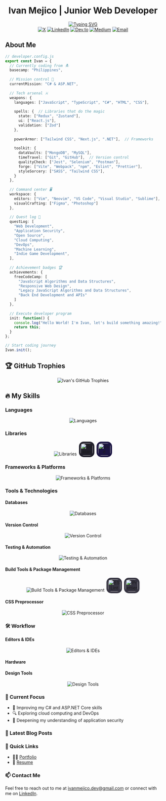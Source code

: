 <h1 align="center">Ivan Mejico | Junior Web Developer</h1>

<div align="center">
<a href="https://git.io/typing-svg"><img src="https://readme-typing-svg.herokuapp.com?font=Fira+Code&size=32&pause=1000&color=4015F7&background=4FFF4700&center=true&vCenter=true&random=true&width=900&lines=%E2%AB%B7%E2%9A%94%EF%B8%8F+%F0%9D%95%B5%F0%9D%96%9A%F0%9D%96%93%F0%9D%96%8E%F0%9D%96%94%F0%9D%96%97+%F0%9D%96%82%F0%9D%96%8A%F0%9D%96%87+%F0%9D%95%AF%F0%9D%96%8A%F0%9D%96%9B%F0%9D%96%8A%F0%9D%96%91%F0%9D%96%94%F0%9D%96%95%F0%9D%96%8A%F0%9D%96%97+%E2%9A%94%EF%B8%8F%E2%AB%B8;%E2%9A%94%EF%B8%8F+%F0%9D%95%B5%F0%9D%96%86%F0%9D%96%9B%F0%9D%96%86%F0%9D%95%BE%F0%9D%96%88%F0%9D%96%97%F0%9D%96%8E%F0%9D%96%95%F0%9D%96%99+%E2%9A%94%EF%B8%8F+%F0%9D%95%BD%F0%9D%96%8A%F0%9D%96%86%F0%9D%96%88%F0%9D%96%99+%E2%9A%94%EF%B8%8F+%F0%9D%95%BF%F0%9D%96%9E%F0%9D%96%95%F0%9D%96%8A%F0%9D%95%BE%F0%9D%96%88%F0%9D%96%97%F0%9D%96%8E%F0%9D%96%95%F0%9D%96%99+%E2%9A%94%EF%B8%8F+%F0%9D%95%AE%23+%E2%9A%94%EF%B8%8F" alt="Typing SVG" /></a>
</div>

<div align="center">
  <a href="https://twitter.com/ivanwritescode"><img src="https://img.shields.io/badge/X.com-000?style=for-the-badge&logo=x&logoColor=white" alt="X" /></a>
  <a href="https://linkedin.com/in/ivan-mejico"><img src="https://img.shields.io/badge/LinkedIn-0077B5?style=for-the-badge&logo=linkedin&logoColor=white" alt="LinkedIn" /></a>
  <a href="https://dev.to/ivanwritescode"><img src="https://img.shields.io/badge/dev.to-0A0A0A?style=for-the-badge&logo=devdotto&logoColor=white" alt="Dev.to" /></a>
  <a href="https://medium.com/@ivanmejico.dev"><img src="https://img.shields.io/badge/Medium-12100E?style=for-the-badge&logo=medium&logoColor=white" alt="Medium" /></a>
  <a href="mailto:ivanmejico.dev@gmail.com"><img src="https://img.shields.io/badge/Email-D14836?style=for-the-badge&logo=gmail&logoColor=white" alt="Email" /></a>
</div>

## About Me

```typescript
// developer.config.js
export const Ivan = {
  // Currently coding from 🏝️
  basecamp: "Philippines",
  
  // Mission control 🚀
  currentMission: "C# & ASP.NET",
  
  // Tech arsenal ⚔️
  weapons: {
    languages: ["JavaScript", "TypeScript", "C#", "HTML", "CSS"],
    
    spells: {  // Libraries that do the magic
      state: ["Redux", "Zustand"],
      ui: ["React.js"],
      validation: ["Zod"]
    },
    
    powerArmor: ["Tailwind CSS", "Next.js", ".NET"],  // Frameworks
    
    toolkit: {
      dataVaults: ["MongoDB", "MySQL"],
      timeTravel: ["Git", "GitHub"],  // Version control
      qualityCheck: ["Jest", "Selenium", "Postman"],
      forge: ["Vite", "Webpack", "npm", "Eslint", "Prettier"],
      styleSorcery: ["SASS", "Tailwind CSS"],
    }
  },
  
  // Command center 🖥️
  workspace: {
    editors: ["Vim", "Neovim", "VS Code", "Visual Studio", "Sublime"],
    visualCrafting: ["Figma", "Photoshop"]
  },
  
  // Quest log 📜
  questLog: [
    "Web Development",
    "Application Security",
    "Open Source",
    "Cloud Computing", 
    "DevOps",
    "Machine Learning",
    "Indie Game Development",
  ],
  
  // Achievement badges 🏆
  achievements: {
    freeCodeCamp: [
      "JavaScript Algorithms and Data Structures",
      "Responsive Web Design",
      "Legacy JavaScript Algorithms and Data Structures",
      "Back End Development and APIs"
    ]
  },
  
  // Execute developer program
  init: function() {
    console.log("Hello World! I'm Ivan, let's build something amazing!");
    return this;
  }
};

// Start coding journey
Ivan.init();
```

<!-- ## 📊 GitHub Stats

<div align="center">
  <picture>
    <source media="(prefers-color-scheme: dark)" srcset="https://github-readme-stats-sigma-five.vercel.app/api?username=ivanwritescode&show_icons=true&include_all_commits=true&count_private=true&theme=react&hide_border=true&bg_color=1F222E&title_color=F85D7F&icon_color=F8D866&rank_icon=github">
    <source media="(prefers-color-scheme: light)" srcset="https://github-readme-stats-sigma-five.vercel.app/api?username=ivanwritescode&show_icons=true&include_all_commits=true&count_private=true&theme=default&hide_border=true&rank_icon=github">
    <img width="49%" src="https://github-readme-stats-sigma-five.vercel.app/api?username=ivanwritescode&show_icons=true&include_all_commits=true&count_private=true&theme=react&hide_border=true&bg_color=1F222E&title_color=F85D7F&icon_color=F8D866&rank_icon=github" alt="Ivan's GitHub Stats">
  </picture>
  
  <a href="https://git.io/streak-stats">
    <picture>
      <source media="(prefers-color-scheme: dark)" srcset="https://github-readme-streak-stats.vercel.app/?user=ivanwritescode&theme=react&hide_border=true&background=1F222E&ring=F85D7F&fire=F8D866&currStreakLabel=F85D7F">
      <source media="(prefers-color-scheme: light)" srcset="https://github-readme-streak-stats.vercel.app/?user=ivanwritescode&theme=default&hide_border=true">
      <img width="49%" src="https://github-readme-streak-stats.vercel.app/?user=ivanwritescode&theme=react&hide_border=true&background=1F222E&ring=F85D7F&fire=F8D866&currStreakLabel=F85D7F" alt="Ivan's GitHub Streak Stats">
    </picture>
  </a>
</div>

<div align="center">
  <picture>
    <source media="(prefers-color-scheme: dark)" srcset="https://github-readme-stats-sigma-five.vercel.app/api/top-langs/?username=ivanwritescode&layout=compact&langs_count=8&theme=react&hide_border=true&bg_color=1F222E&title_color=F85D7F&icon_color=F8D866">
    <source media="(prefers-color-scheme: light)" srcset="https://github-readme-stats-sigma-five.vercel.app/api/top-langs/?username=ivanwritescode&layout=compact&langs_count=8&theme=default&hide_border=true">
    <img width="41%" src="https://github-readme-stats-sigma-five.vercel.app/api/top-langs/?username=ivanwritescode&layout=compact&langs_count=8&theme=react&hide_border=true&bg_color=1F222E&title_color=F85D7F&icon_color=F8D866" alt="Ivan's Top Languages">
  </picture>
  
  <picture>
    <source media="(prefers-color-scheme: dark)" srcset="https://github-profile-summary-cards.vercel.app/api/cards/profile-details?username=ivanwritescode&theme=nord_dark">
    <source media="(prefers-color-scheme: light)" srcset="https://github-profile-summary-cards.vercel.app/api/cards/profile-details?username=ivanwritescode&theme=nord_bright">
    <img width="57%" src="https://github-profile-summary-cards.vercel.app/api/cards/profile-details?username=ivanwritescode&theme=nord_dark" alt="Ivan's GitHub Activity Graph">
  </picture>
</div> -->

## 🏆 GitHub Trophies

<div align="center">
  <img src="https://github-profile-trophy.vercel.app/?username=ivanwritescode&theme=onedark&no-frame=true&no-bg=true&margin-w=8&column=4" alt="Ivan's GitHub Trophies" />
</div>

## 🔥 My Skills

### Languages

<div align="center" title="JavaScript, TypeScript, C#, HTML, and CSS">
  <img src="https://skillicons.dev/icons?i=js,ts,cs,html,css" alt="Languages" />
</div>

### Libraries

<div align="center" title="React, Redux, Zustand, and Zod">
  <img src="https://skillicons.dev/icons?i=react,redux" alt="Libraries" />
  <img src="https://user-images.githubusercontent.com/958486/218346783-72be5ae3-b953-4dd7-b239-788a882fdad6.svg" style="width: 40px; height: 40px; padding: 5px; background-color:rgb(33, 32, 43); border-radius: 30%; margin-left: 3px;" alt="Zustand" width="40" height="40"/>
  <img src="https://zod.dev/logo.svg" style="width: 40px; height: 40px; padding: 5px; background-color:rgb(27, 20, 66); border-radius: 30%; margin-left: 3px;" alt="Zod" width="40" height="40"/>
</div>

### Frameworks & Platforms

<div align="center" title="Bootstrap, Tailwind CSS, Next.js, and .NET" >
  <img src="https://skillicons.dev/icons?i=bootstrap,tailwind,nextjs,net" alt="Frameworks & Platforms"/>
</div>

### Tools & Technologies

#### Databases

<div align="center" title="MongoDB and MySQL" >
  <img src="https://skillicons.dev/icons?i=mongodb,mysql" alt="Databases" />
</div>

#### Version Control

<div align="center" title="Git and GitHub">
  <img src="https://skillicons.dev/icons?i=git,github" alt="Version Control" />
</div>

#### Testing & Automation

<div align="center" title="Jest, Selenium, and Postman">
  <img src="https://skillicons.dev/icons?i=jest,selenium,postman" alt="Testing & Automation" />
</div>

#### Build Tools & Package Management

<div align="center" title="Vite, Webpack, NPM, ESLint, and Prettier">
  <img src="https://skillicons.dev/icons?i=vite,webpack,npm" alt="Build Tools & Package Management" />
  <img src="https://upload.wikimedia.org/wikipedia/commons/e/e3/ESLint_logo.svg" width="40" height="40" style="background-color: #363441; border-radius: 30%; padding: 5px; margin-left: 3px;" alt="ESLint" />
  <img src="https://cdn.worldvectorlogo.com/logos/prettier-1.svg" width="40" height="40" style="background-color: #363441; border-radius: 30%; padding: 5px; margin-left: 3px;" alt="Prettier" />
</div>

#### CSS Preprocessor

<div align="center" title="SASS">
  <img src="https://skillicons.dev/icons?i=sass" alt="CSS Preprocessor" />
</div>

### 🛠 Workflow

#### Editors & IDEs

<div align="center" title="Vim, Neovim, Visual Studio Code, and Visual Studio">
  <img src="https://skillicons.dev/icons?i=vim,neovim,vscode,visualstudio,sublime" alt="Editors & IDEs" />
</div>

#### Hardware

#### Design Tools

<div align="center" title="Figma and Photoshop">
  <img src="https://skillicons.dev/icons?i=figma,photoshop" alt="Design Tools" />
</div>

### 🚀 Current Focus

- 🌱 Improving my C# and ASP.NET Core skills
- 🔍 Exploring cloud computing and DevOps
- 🧠 Deepening my understanding of application security

### 📜 Latest Blog Posts

<!-- BLOG-POST-LIST:START -->
<!-- BLOG-POST-LIST:END -->

### 🔗 Quick Links

- 👨‍💻 [Portfolio](https://ivanwritescode.github.io/my-portfolio/)
- 📄 [Resume](https://drive.google.com/file/d/1_gdsiAgckm82pkTRDFuzcoylVmHb0I2U/view?usp=sharing)

### 📫 Contact Me

Feel free to reach out to me at [ivanmejico.dev@gmail.com](mailto:ivanmejico.dev@gmail.com) or connect with me on [LinkedIn](https://linkedin.com/in/ivan-mejico).

